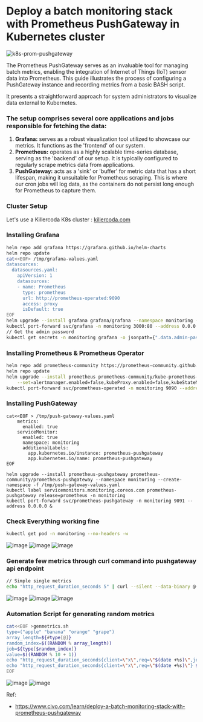 # Deploy a batch monitoring stack with Prometheus PushGateway in Kubernetes cluster

![k8s-prom-pushgateway](https://github.com/naren4b/nks/assets/3488520/ee960052-abca-4860-838b-285ce88d0c33)

The Prometheus PushGateway serves as an invaluable tool for managing batch metrics, enabling the integration of Internet of Things (IoT) sensor data into Prometheus. This guide illustrates the process of configuring a PushGateway instance and recording metrics from a basic BASH script.

It presents a straightforward approach for system administrators to visualize data external to Kubernetes.

### The setup comprises several core applications and jobs responsible for fetching the data:

1. **Grafana:** serves as a robust visualization tool utilized to showcase our metrics. It functions as the 'frontend' of our system.
2. **Prometheus:** operates as a highly scalable time-series database, serving as the 'backend' of our setup. It is typically configured to regularly scrape metrics data from applications.
3. **PushGateway:** acts as a 'sink' or 'buffer' for metric data that has a short lifespan, making it unsuitable for Prometheus scraping. This is where our cron jobs will log data, as the containers do not persist long enough for Prometheus to capture them.
### Cluster Setup 
Let's use a Killercoda K8s cluster : [killercoda.com](https://killercoda.com/killer-shell-cks/scenario/container-namespaces-docker)
### Installing Grafana 
```bash
helm repo add grafana https://grafana.github.io/helm-charts
helm repo update
cat<<EOF> /tmp/grafana-values.yaml 
datasources:
  datasources.yaml:
    apiVersion: 1
    datasources:
    - name: Prometheus
      type: prometheus
      url: http://prometheus-operated:9090
      access: proxy
      isDefault: true
EOF
helm upgrade --install grafana grafana/grafana --namespace monitoring --create-namespace -f /tmp/grafana-values.yaml 
kubectl port-forward svc/grafana -n monitoring 3000:80 --address 0.0.0.0 &
// Get the admin password
kubectl get secrets -n monitoring grafana -o jsonpath={".data.admin-password"} |  base64 -d 
```

### Installing Prometheus & Prometheus Operator 
```bash
helm repo add prometheus-community https://prometheus-community.github.io/helm-charts 
helm repo update
helm upgrade --install prometheus prometheus-community/kube-prometheus-stack --namespace monitoring --create-namespace \
    --set=alertmanager.enabled=false,kubeProxy.enabled=false,kubeStateMetrics.enabled=false,nodeExporter.enabled=false,grafana.enabled=false,kubelet.enabled=false,kubeApiServer.enabled=false,kubeEtcd.enabled=false,kubeScheduler.enabled=false,coreDns.enabled=false,kubeControllerManager.enabled=false
kubectl port-forward svc/prometheus-operated -n monitoring 9090 --address 0.0.0.0 &
```
### Installing PushGateway 
```
cat<<EOF > /tmp/push-gateway-values.yaml 
    metrics:
      enabled: true
    serviceMonitor:
      enabled: true
      namespace: monitoring
      additionalLabels:
        app.kubernetes.io/instance: prometheus-pushgateway
        app.kubernetes.io/name: prometheus-pushgateway
EOF

helm upgrade --install prometheus-pushgateway prometheus-community/prometheus-pushgateway --namespace monitoring --create-namespace -f /tmp/push-gateway-values.yaml 
kubectl label servicemonitors.monitoring.coreos.com prometheus-pushgateway release=prometheus -n monitoring
kubectl port-forward svc/prometheus-pushgateway -n monitoring 9091 --address 0.0.0.0 &
```
### Check Everything working fine
```bash
kubectl get pod -n monitoring --no-headers -w
```
![image](https://github.com/naren4b/nks/assets/3488520/96b76ffe-4e5f-4af4-9ac8-669a42fbe95b)
![image](https://github.com/naren4b/nks/assets/3488520/c52fbb0d-906d-47e8-89e4-7f48bfeda4da)
![image](https://github.com/naren4b/nks/assets/3488520/84976316-2a55-4ef4-804f-9267e882af2e)


### Generate few metrics through curl command into pushgateway api endpoint
```bash
// Simple single metrics
echo "http_request_duration_seconds 5" | curl --silent --data-binary @- "http://localhost:9091/metrics/job/demo"
```
![image](https://github.com/naren4b/nks/assets/3488520/cfb83aa3-ee44-4993-8aea-8160c399ee0a)
![image](https://github.com/naren4b/nks/assets/3488520/945fba14-4650-42ea-b76f-469b842897f3)
![image](https://github.com/naren4b/nks/assets/3488520/ed811052-7317-43eb-a5f6-bd857df54bef)

### Automation Script for generating random metrics
```bash 
cat<<EOF >genmetrics.sh
type=("apple" "banana" "orange" "grape")
array_length=${#type[@]}
random_index=$((RANDOM % array_length))
job=${type[$random_index]}
value=$((RANDOM % 10 + 1))
echo "http_request_duration_seconds{client=\"x\",req=\"$(date +%s)\",job=\"$job\"} $value"
echo "http_request_duration_seconds{client=\"x\",req=\"$(date +%s)\"} $value" | curl --silent --data-binary @- "http://localhost:9091/metrics/job/$job"
EOF
```
![image](https://github.com/naren4b/nks/assets/3488520/1376b94b-9aa3-4f02-beb9-8f57c16f91a8)
![image](https://github.com/naren4b/nks/assets/3488520/9f31d1e2-3254-4beb-b3f8-6c388e92dedb)


Ref: 
- https://www.civo.com/learn/deploy-a-batch-monitoring-stack-with-prometheus-pushgateway






   
